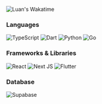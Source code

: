 ![Luan's Wakatime](https://github-readme-stats.vercel.app/api/wakatime?username=betaveros&hide_progress=true&hide_border=true&theme=dark&langs_count=4&hide=Lua,JSON&border_radius=0)
### Languages
![TypeScript](https://img.shields.io/badge/typescript-%23007ACC.svg?style=for-the-badge&logo=typescript&color=000) ![Dart](https://img.shields.io/badge/dart-%230175C2.svg?style=for-the-badge&logo=dart&color=000) ![Python](https://img.shields.io/badge/python-3670A0?style=for-the-badge&logo=python&color=000) ![Go](https://img.shields.io/badge/go-%2300ADD8.svg?style=for-the-badge&logo=go&color=000)
### Frameworks & Libraries
![React](https://img.shields.io/badge/react-%2320232a.svg?style=for-the-badge&logo=react&color=000) ![Next JS](https://img.shields.io/badge/Next-black?style=for-the-badge&logo=next.js&color=000) ![Flutter](https://img.shields.io/badge/Flutter-%2302569B.svg?style=for-the-badge&logo=Flutter&color=000)
### Database
![Supabase](https://img.shields.io/badge/Supabase-3ECF8E?style=for-the-badge&logo=supabase&color=000)
